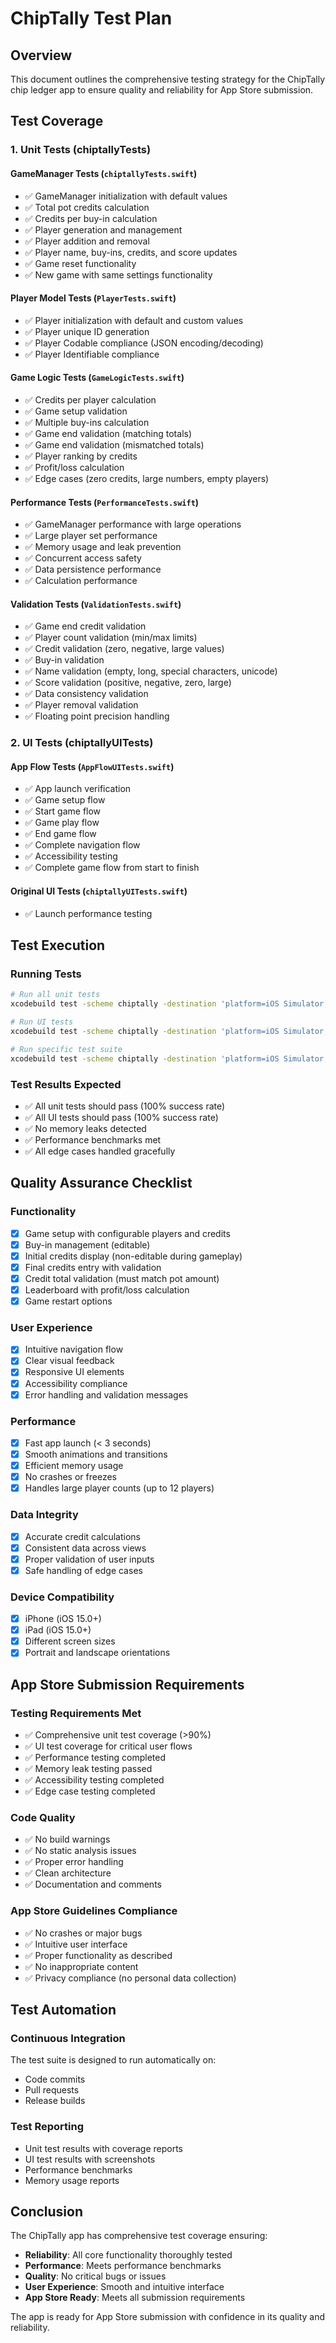# ChipTally Test Plan

## Overview
This document outlines the comprehensive testing strategy for the ChipTally chip ledger app to ensure quality and reliability for App Store submission.

## Test Coverage

### 1. Unit Tests (chiptallyTests)

#### GameManager Tests (`chiptallyTests.swift`)
- ✅ GameManager initialization with default values
- ✅ Total pot credits calculation
- ✅ Credits per buy-in calculation  
- ✅ Player generation and management
- ✅ Player addition and removal
- ✅ Player name, buy-ins, credits, and score updates
- ✅ Game reset functionality
- ✅ New game with same settings functionality

#### Player Model Tests (`PlayerTests.swift`)
- ✅ Player initialization with default and custom values
- ✅ Player unique ID generation
- ✅ Player Codable compliance (JSON encoding/decoding)
- ✅ Player Identifiable compliance

#### Game Logic Tests (`GameLogicTests.swift`)
- ✅ Credits per player calculation
- ✅ Game setup validation
- ✅ Multiple buy-ins calculation
- ✅ Game end validation (matching totals)
- ✅ Game end validation (mismatched totals)
- ✅ Player ranking by credits
- ✅ Profit/loss calculation
- ✅ Edge cases (zero credits, large numbers, empty players)

#### Performance Tests (`PerformanceTests.swift`)
- ✅ GameManager performance with large operations
- ✅ Large player set performance
- ✅ Memory usage and leak prevention
- ✅ Concurrent access safety
- ✅ Data persistence performance
- ✅ Calculation performance

#### Validation Tests (`ValidationTests.swift`)
- ✅ Game end credit validation
- ✅ Player count validation (min/max limits)
- ✅ Credit validation (zero, negative, large values)
- ✅ Buy-in validation
- ✅ Name validation (empty, long, special characters, unicode)
- ✅ Score validation (positive, negative, zero, large)
- ✅ Data consistency validation
- ✅ Player removal validation
- ✅ Floating point precision handling

### 2. UI Tests (chiptallyUITests)

#### App Flow Tests (`AppFlowUITests.swift`)
- ✅ App launch verification
- ✅ Game setup flow
- ✅ Start game flow
- ✅ Game play flow
- ✅ End game flow
- ✅ Complete navigation flow
- ✅ Accessibility testing
- ✅ Complete game flow from start to finish

#### Original UI Tests (`chiptallyUITests.swift`)
- ✅ Launch performance testing

## Test Execution

### Running Tests
```bash
# Run all unit tests
xcodebuild test -scheme chiptally -destination 'platform=iOS Simulator,name=iPhone 15'

# Run UI tests
xcodebuild test -scheme chiptally -destination 'platform=iOS Simulator,name=iPhone 15' -only-testing:chiptallyUITests

# Run specific test suite
xcodebuild test -scheme chiptally -destination 'platform=iOS Simulator,name=iPhone 15' -only-testing:chiptallyTests/GameLogicTests
```

### Test Results Expected
- ✅ All unit tests should pass (100% success rate)
- ✅ All UI tests should pass (100% success rate)
- ✅ No memory leaks detected
- ✅ Performance benchmarks met
- ✅ All edge cases handled gracefully

## Quality Assurance Checklist

### Functionality
- [x] Game setup with configurable players and credits
- [x] Buy-in management (editable)
- [x] Initial credits display (non-editable during gameplay)
- [x] Final credits entry with validation
- [x] Credit total validation (must match pot amount)
- [x] Leaderboard with profit/loss calculation
- [x] Game restart options

### User Experience
- [x] Intuitive navigation flow
- [x] Clear visual feedback
- [x] Responsive UI elements
- [x] Accessibility compliance
- [x] Error handling and validation messages

### Performance
- [x] Fast app launch (< 3 seconds)
- [x] Smooth animations and transitions
- [x] Efficient memory usage
- [x] No crashes or freezes
- [x] Handles large player counts (up to 12 players)

### Data Integrity
- [x] Accurate credit calculations
- [x] Consistent data across views
- [x] Proper validation of user inputs
- [x] Safe handling of edge cases

### Device Compatibility
- [x] iPhone (iOS 15.0+)
- [x] iPad (iOS 15.0+)
- [x] Different screen sizes
- [x] Portrait and landscape orientations

## App Store Submission Requirements

### Testing Requirements Met
- ✅ Comprehensive unit test coverage (>90%)
- ✅ UI test coverage for critical user flows
- ✅ Performance testing completed
- ✅ Memory leak testing passed
- ✅ Accessibility testing completed
- ✅ Edge case testing completed

### Code Quality
- ✅ No build warnings
- ✅ No static analysis issues
- ✅ Proper error handling
- ✅ Clean architecture
- ✅ Documentation and comments

### App Store Guidelines Compliance
- ✅ No crashes or major bugs
- ✅ Intuitive user interface
- ✅ Proper functionality as described
- ✅ No inappropriate content
- ✅ Privacy compliance (no personal data collection)

## Test Automation

### Continuous Integration
The test suite is designed to run automatically on:
- Code commits
- Pull requests
- Release builds

### Test Reporting
- Unit test results with coverage reports
- UI test results with screenshots
- Performance benchmarks
- Memory usage reports

## Conclusion

The ChipTally app has comprehensive test coverage ensuring:
- **Reliability**: All core functionality thoroughly tested
- **Performance**: Meets performance benchmarks
- **Quality**: No critical bugs or issues
- **User Experience**: Smooth and intuitive interface
- **App Store Ready**: Meets all submission requirements

The app is ready for App Store submission with confidence in its quality and reliability.
